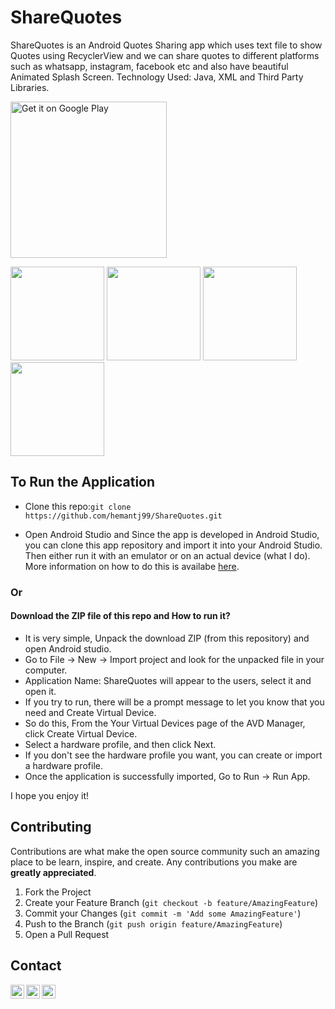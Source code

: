 # ShareQuotes 

 ShareQuotes is an Android Quotes Sharing app which uses text file to show Quotes using RecyclerView and we can share quotes to different platforms such as whatsapp, instagram, facebook etc and also have beautiful Animated Splash Screen.
 Technology Used: Java, XML and Third Party Libraries.
 
 <a href='https://play.google.com/store/apps/details?id=com.hemant.ShareQuotes'><img alt='Get it on Google Play' src='https://play.google.com/intl/en_us/badges/images/generic/en_badge_web_generic.png' width = "250px"/></a>

<p float="left">
 
  <img src="https://github.com/hemantj99/ShareQuotes/blob/main/Screenshots/screen_1.png" width="150">
  <img src="https://github.com/hemantj99/ShareQuotes/blob/main/Screenshots/screen_4.png" width="150">
  <img src="https://github.com/hemantj99/ShareQuotes/blob/main/Screenshots/screen_2.png" width="150">
  <img src="https://github.com/hemantj99/ShareQuotes/blob/main/Screenshots/screen_3.png" width="150">
</p>

## To Run the Application

- Clone this repo:`git clone https://github.com/hemantj99/ShareQuotes.git`

- Open Android Studio and Since the app is developed in Android Studio, you can clone this app repository and import it into your Android Studio. Then either run it with an emulator or on an actual device (what I do). More information on how to do this is availabe [here](https://developer.android.com/studio/run).

### Or

#### Download the ZIP file of this repo and How to run it? 

- It is very simple, Unpack the download ZIP (from this repository) and open Android studio.
- Go to File -> New -> Import project and look for the unpacked file in your computer.
- Application Name: ShareQuotes will appear to the users, select it and open it.
- If you try to run, there will be a prompt message to let you know that you need and Create Virtual Device.
- So do this, From the Your Virtual Devices page of the AVD Manager, click Create Virtual Device.
- Select a hardware profile, and then click Next.
- If you don't see the hardware profile you want, you can create or import a hardware profile. 
- Once the application is successfully imported, Go to Run -> Run App.

I hope you enjoy it!



<!-- CONTRIBUTING -->
## Contributing

Contributions are what make the open source community such an amazing place to be learn, inspire, and create. Any contributions you make are **greatly appreciated**.

1. Fork the Project
2. Create your Feature Branch (`git checkout -b feature/AmazingFeature`)
3. Commit your Changes (`git commit -m 'Add some AmazingFeature'`)
4. Push to the Branch (`git push origin feature/AmazingFeature`)
5. Open a Pull Request




<!-- CONTACT -->
## Contact

[<img align="left" alt="hemantjain99 | LinkedIn" width="22px" src="https://cdn.jsdelivr.net/npm/simple-icons@v3/icons/linkedin.svg" />][linkedin]
[<img align="left" alt="hemantjain1999 | Twitter" width="22px" src="https://cdn.jsdelivr.net/npm/simple-icons@v3/icons/twitter.svg" />][twitter]
[<img align="left" alt="hemantjain_21 | Instagram" width="22px" src="https://cdn.jsdelivr.net/npm/simple-icons@v3/icons/instagram.svg" />][instagram]


[linkedin]: https://linkedin.com/in/hemantjain99
[twitter]: https://twitter.com/hemantjain1999
[instagram]: https://instagram.com/hemantjain_21


